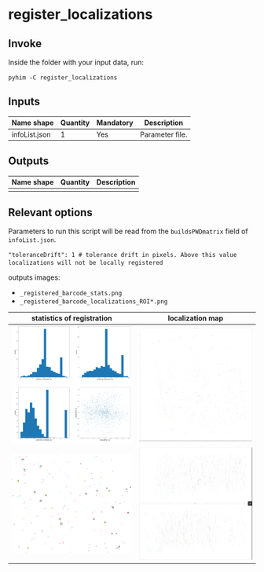 # register_localizations

## Invoke
Inside the folder with your input data, run:
```shell
pyhim -C register_localizations
```

## Inputs

|Name shape|Quantity|Mandatory|Description|
|---|---|---|---|
|infoList.json|1|Yes|Parameter file.|

## Outputs
|Name shape|Quantity|Description|
|---|---|---|
||||

## Relevant options

Parameters to run this script will be read from the ```buildsPWDmatrix``` field of ```infoList.json```.

```
"toleranceDrift": 1 # tolerance drift in pixels. Above this value localizations will not be locally registered
```




outputs images:

- `_registered_barcode_stats.png`
- `_registered_barcode_localizations_ROI*.png`

| statistics of registration                                   | localization map                                             |
| ------------------------------------------------------------ | ------------------------------------------------------------ |
| ![image-20220210221852444](../../../_static/user_guide/image-20220210221852444.png) | ![image-20220210221942291](../../../_static/user_guide/image-20220210221942291.png) |
| ![image-20220210222028835](../../../_static/user_guide/image-20220210222028835.png) | ![image-20220210222006297](../../../_static/user_guide/image-20220210222006297.png) |
